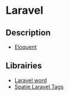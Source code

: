 # Laravel

## Description

* [Eloquent](eloquent)

## Librairies

* [Laravel word](phpword)
* [Spatie Laravel Tags](spatie_tags)
